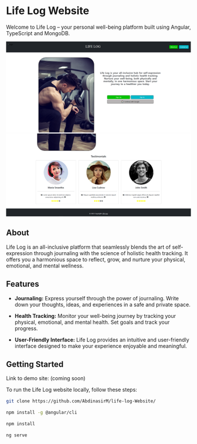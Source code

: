 # Life Log Website

Welcome to Life Log – your personal well-being platform built using Angular, TypeScript and MongoDB.

![Life Log Screenshot](./src/Capture.PNG)
![Life Log Screenshot](./src/test.PNG)

## About

Life Log is an all-inclusive platform that seamlessly blends the art of self-expression through journaling with the science of holistic health tracking. It offers you a harmonious space to reflect, grow, and nurture your physical, emotional, and mental wellness.

## Features

- **Journaling:** Express yourself through the power of journaling. Write down your thoughts, ideas, and experiences in a safe and private space.

- **Health Tracking:** Monitor your well-being journey by tracking your physical, emotional, and mental health. Set goals and track your progress.

- **User-Friendly Interface:** Life Log provides an intuitive and user-friendly interface designed to make your experience enjoyable and meaningful.

## Getting Started

Link to demo site: (coming soon)

To run the Life Log website locally, follow these steps:

```sh
git clone https://github.com/AbdinasirM/life-log-Website/
```

```sh
npm install -g @angular/cli
```
```sh
npm install
```

```sh
ng serve
```
